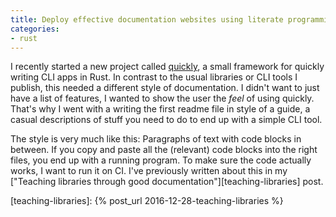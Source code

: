 ```yaml
---
title: Deploy effective documentation websites using literate programming
categories:
- rust
---
```

I recently started a new project called [quickly],
a small framework for quickly writing CLI apps in Rust.
In contrast to the usual libraries or CLI tools I publish,
this needed a different style of documentation.
I didn't want to just have a list of features,
I wanted to show the user the _feel_ of using quickly.
That's why I went with a writing the first readme file in style of a guide,
a casual descriptions of stuff you need to do
to end up with a simple CLI tool.

[quickly]: https://killercup.github.io/quicli/

The style is very much like this:
Paragraphs of text with code blocks in between.
If you copy and paste all the (relevant) code blocks into the right files,
you end up with a running program.
To make sure the code actually works,
I want to run it on CI.
I've previously written about this
in my ["Teaching libraries through good documentation"][teaching-libraries] post.

[teaching-libraries]: {% post_url 2016-12-28-teaching-libraries %}